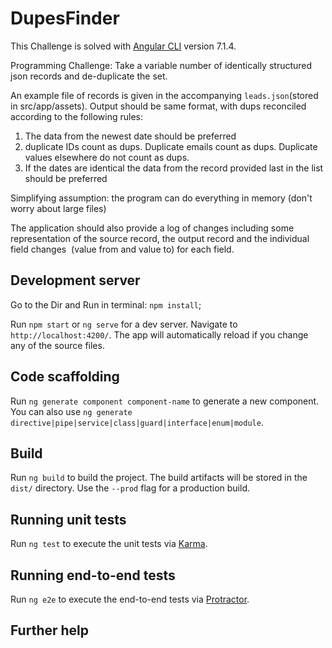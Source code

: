 # DupesFinder

This Challenge is solved with [Angular CLI](https://github.com/angular/angular-cli) version 7.1.4.

Programming Challenge: Take a variable number of identically structured json records and de-duplicate
the set.

An example file of records is given in the accompanying `leads.json`(stored in src/app/assets). Output should be same format, with dups reconciled  according to the following rules:

1. The data from the newest date should be preferred
2. duplicate IDs count as dups. Duplicate emails count as dups. Duplicate values elsewhere do not count as dups.
3. If the dates are identical the data from the record provided last in the list should be preferred

Simplifying assumption: the program can do everything in memory (don't worry about large files)

The application should also provide a log of changes including some representation of the source record, the output record and the individual field changes  (value from and value to) for each field.

## Development server

Go to the Dir and Run in terminal: `npm install`;

Run `npm start` or `ng serve` for a dev server. Navigate to `http://localhost:4200/`. The app will automatically reload if you change any of the source files.

## Code scaffolding

Run `ng generate component component-name` to generate a new component. You can also use `ng generate directive|pipe|service|class|guard|interface|enum|module`.

## Build

Run `ng build` to build the project. The build artifacts will be stored in the `dist/` directory. Use the `--prod` flag for a production build.

## Running unit tests

Run `ng test` to execute the unit tests via [Karma](https://karma-runner.github.io).

## Running end-to-end tests

Run `ng e2e` to execute the end-to-end tests via [Protractor](http://www.protractortest.org/).

## Further help
